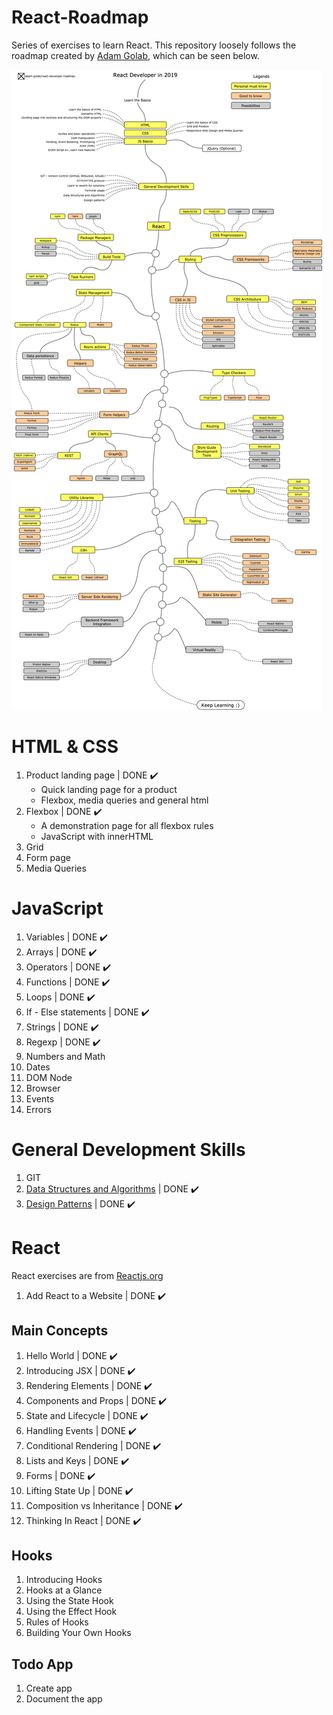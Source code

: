 # React-Roadmap
Series of exercises to learn React. This repository loosely follows the roadmap created by 
[Adam Golab](https://github.com/adam-golab/react-developer-roadmap), which can be seen below.

![alt text](https://github.com/adam-golab/react-developer-roadmap/blob/master/roadmap.png "React Roadmap")

# HTML & CSS
1. Product landing page | DONE :heavy_check_mark:
    - Quick landing page for a product
    - Flexbox, media queries and general html
2. Flexbox | DONE :heavy_check_mark:
    - A demonstration page for all flexbox rules
    - JavaScript with innerHTML
3. Grid
5. Form page
6. Media Queries

# JavaScript
1. Variables | DONE :heavy_check_mark:
2. Arrays | DONE :heavy_check_mark:
3. Operators | DONE :heavy_check_mark:
4. Functions | DONE :heavy_check_mark:
5. Loops | DONE :heavy_check_mark:
6. If - Else statements | DONE :heavy_check_mark:
7. Strings | DONE :heavy_check_mark:
8. Regexp | DONE :heavy_check_mark:
9. Numbers and Math
10. Dates
11. DOM Node
12. Browser
13. Events
14. Errors

# General Development Skills
1. GIT
2. [Data Structures and Algorithms](https://github.com/Mahamurahti/DataStructures-Algorithms-Exercises) | DONE :heavy_check_mark:
3. [Design Patterns](https://github.com/Mahamurahti/DesignPattern-Exercises) | DONE :heavy_check_mark:

# React
React exercises are from [Reactjs.org](https://reactjs.org/docs/getting-started.html)
1. Add React to a Website | DONE :heavy_check_mark:

## Main Concepts
1. Hello World | DONE :heavy_check_mark:
2. Introducing JSX | DONE :heavy_check_mark:
3. Rendering Elements | DONE :heavy_check_mark:
4. Components and Props | DONE :heavy_check_mark:
5. State and Lifecycle | DONE :heavy_check_mark:
6. Handling Events | DONE :heavy_check_mark:
7. Conditional Rendering | DONE :heavy_check_mark:
8. Lists and Keys | DONE :heavy_check_mark:
9. Forms | DONE :heavy_check_mark:
10. Lifting State Up | DONE :heavy_check_mark:
11. Composition vs Inheritance | DONE :heavy_check_mark:
12. Thinking In React | DONE :heavy_check_mark:

## Hooks
1. Introducing Hooks
2. Hooks at a Glance
3. Using the State Hook
4. Using the Effect Hook
5. Rules of Hooks
6. Building Your Own Hooks

## Todo App
1. Create app
2. Document the app